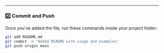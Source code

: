 
---

### 2️⃣ Commit and Push  
Once you’ve added the file, run these commands inside your project folder:

```bash
git add README.md
git commit -m "Added README with usage and examples"
git push origin main
